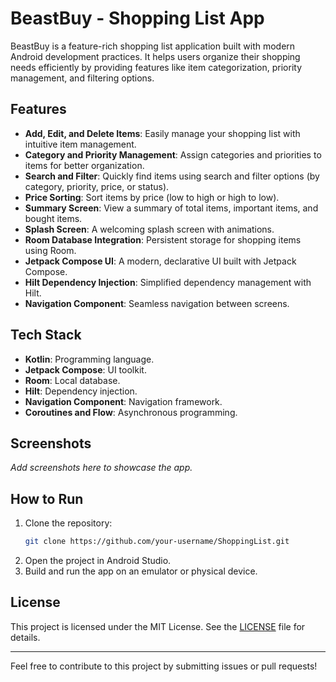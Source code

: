 # BeastBuy - Shopping List App

BeastBuy is a feature-rich shopping list application built with modern Android development practices. It helps users organize their shopping needs efficiently by providing features like item categorization, priority management, and filtering options.

## Features

- **Add, Edit, and Delete Items**: Easily manage your shopping list with intuitive item management.
- **Category and Priority Management**: Assign categories and priorities to items for better organization.
- **Search and Filter**: Quickly find items using search and filter options (by category, priority, price, or status).
- **Price Sorting**: Sort items by price (low to high or high to low).
- **Summary Screen**: View a summary of total items, important items, and bought items.
- **Splash Screen**: A welcoming splash screen with animations.
- **Room Database Integration**: Persistent storage for shopping items using Room.
- **Jetpack Compose UI**: A modern, declarative UI built with Jetpack Compose.
- **Hilt Dependency Injection**: Simplified dependency management with Hilt.
- **Navigation Component**: Seamless navigation between screens.

## Tech Stack

- **Kotlin**: Programming language.
- **Jetpack Compose**: UI toolkit.
- **Room**: Local database.
- **Hilt**: Dependency injection.
- **Navigation Component**: Navigation framework.
- **Coroutines and Flow**: Asynchronous programming.

## Screenshots

_Add screenshots here to showcase the app._

## How to Run

1. Clone the repository:
   ```bash
   git clone https://github.com/your-username/ShoppingList.git
   ```
2. Open the project in Android Studio.
3. Build and run the app on an emulator or physical device.

## License

This project is licensed under the MIT License. See the [LICENSE](LICENSE) file for details.

---
Feel free to contribute to this project by submitting issues or pull requests!
